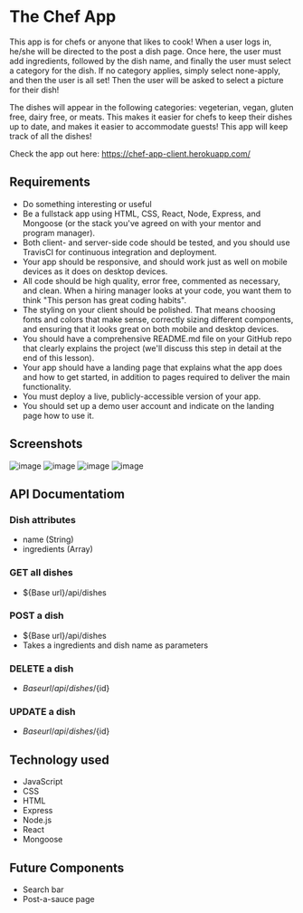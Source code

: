 # The Chef App

This app is for chefs or anyone that likes to cook! When a user logs in, he/she will be directed to the post a dish page.
Once here, the user must add ingredients, followed by the dish name, and finally the user must select a category for the dish.
If no category applies, simply select none-apply, and then the user is all set! Then the user will be asked to select a picture for their dish! 

The dishes will appear in the following categories: vegeterian, vegan, gluten free, dairy free, or meats. This makes it easier for chefs to keep their dishes up to date, and makes it easier to accommodate guests! This app will keep track of all the dishes!

Check the app out here: https://chef-app-client.herokuapp.com/

## Requirements
* Do something interesting or useful
* Be a fullstack app using HTML, CSS, React, Node, Express, and Mongoose (or the stack you've agreed on with your mentor and program manager).
* Both client- and server-side code should be tested, and you should use TravisCI for continuous integration and deployment.
* Your app should be responsive, and should work just as well on mobile devices as it does on desktop devices.
* All code should be high quality, error free, commented as necessary, and clean. When a hiring manager looks at your code, you want them to think "This person has great coding habits".
* The styling on your client should be polished. That means choosing fonts and colors that make sense, correctly sizing different components, and ensuring that it looks great on both mobile and desktop devices.
* You should have a comprehensive README.md file on your GitHub repo that clearly explains the project (we'll discuss this step in detail at the end of this lesson).
* Your app should have a landing page that explains what the app does and how to get started, in addition to pages required to deliver the main functionality.
* You must deploy a live, publicly-accessible version of your app.
* You should set up a demo user account and indicate on the landing page how to use it.

## Screenshots
 ![image](https://user-images.githubusercontent.com/18128525/39194207-cc4194ac-47a2-11e8-9a32-06630e403276.png)
 ![image](https://user-images.githubusercontent.com/18128525/39194306-0aa27202-47a3-11e8-8fd2-7a1a01919d32.png)
 ![image](https://user-images.githubusercontent.com/18128525/39194420-52966334-47a3-11e8-92c1-abaf737f2c1f.png)
 ![image](https://user-images.githubusercontent.com/18128525/39194841-25152dd6-47a4-11e8-9ec3-9fe7aa80113d.png)

## API Documentatiom
   ### Dish attributes
   * name (String)
   * ingredients (Array)
   ### GET all dishes
   * ${Base url}/api/dishes
   ### POST a dish
   * ${Base url}/api/dishes
   * Takes a ingredients and dish name as parameters
   ### DELETE a dish
   * ${Base url}/api/dishes/${id}
   ### UPDATE a dish
   * ${Base url}/api/dishes/${id}

## Technology used
* JavaScript
* CSS
* HTML
* Express
* Node.js
* React
* Mongoose

## Future Components
* Search bar
* Post-a-sauce page
